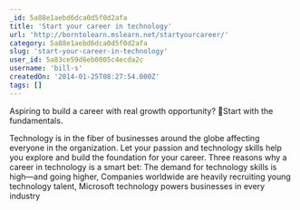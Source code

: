 ```yaml
---
_id: 5a88e1aebd6dca0d5f0d2afa
title: 'Start your career in technology'
url: 'http://borntolearn.mslearn.net/startyourcareer/'
category: 5a88e1aebd6dca0d5f0d2afa
slug: 'start-your-career-in-technology'
user_id: 5a83ce59d6eb0005c4ecda2c
username: 'bill-s'
createdOn: '2014-01-25T08:27:54.000Z'
tags: []
---
```


Aspiring to build a career with real growth opportunity? Start with the fundamentals.

Technology is in the fiber of businesses around the globe affecting everyone in the organization. Let your passion and technology skills help you explore and build the foundation for your career.
Three reasons why a career in technology is a smart bet: The demand for technology skills is high—and going higher, Companies worldwide are heavily recruiting young technology talent, Microsoft technology powers businesses in every industry
